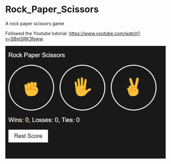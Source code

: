 # Rock_Paper_Scissors
A rock paper scissors game 

Followed the Youtube tutorial: https://www.youtube.com/watch?v=SBmSRK3feww

![Alt text](images/preview.png)
